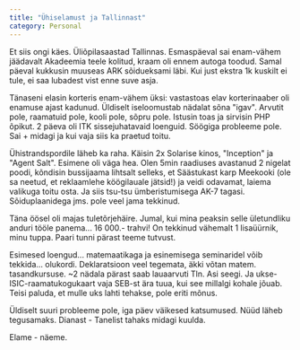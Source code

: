 ```yaml
---
title: "Ühiselamust ja Tallinnast"
category: Personal
---
```

Et siis ongi käes. Üliõpilasaastad Tallinnas. Esmaspäeval sai enam-vähem jäädavalt Akadeemia teele kolitud, kraam oli ennem autoga toodud. Samal päeval kukkusin muuseas ARK sõidueksami läbi. Kui just ekstra 1k kuskilt ei tule, ei saa lubadest vist enne suve asja.

Tänaseni elasin korteris enam-vähem üksi: vastastoas elav korterinaaber oli enamuse ajast kadunud. Üldiselt iseloomustab nädalat sõna "igav". Arvutit pole, raamatuid pole, kooli pole, sõpru pole. Istusin toas ja sirvisin PHP õpikut. 2 päeva oli ITK sissejuhatavaid loenguid. Söögiga probleeme pole. Sai + midagi ja kui vaja siis ka praetud toitu.

Ühistrandspordile läheb ka raha. Käisin 2x Solarise kinos, "Inception" ja "Agent Salt". Esimene oli väga hea. Olen 5min raadiuses avastanud 2 nigelat poodi, kõndisin bussijaama lihtsalt selleks, et Säästukast karp Meekooki (ole sa neetud, et reklaamlehe köögilauale jätsid!) ja veidi odavamat, laiema valikuga toitu osta. Ja siis tsu-tsu ümberistumisega AK-7 tagasi. Sõiduplaanidega jms. pole veel jama tekkinud.

Täna öösel oli majas tuletõrjehäire. Jumal, kui mina peaksin selle ületundliku anduri tööle panema... 16 000.- trahvi! On tekkinud vähemalt 1 lisaüürnik, minu tuppa. Paari tunni pärast teeme tutvust.

Esimesed loengud... matemaatikaga ja esinemisega seminaridel võib tekkida... olukordi. Deklaratsioon veel tegemata, äkki võtan matem. tasandkursuse. ~2 nädala pärast saab lauaarvuti Tln. Asi seegi. Ja ukse-ISIC-raamatukogukaart vaja SEB-st ära tuua, kui see millalgi kohale jõuab. Teisi paluda, et mulle uks lahti tehakse, pole eriti mõnus.

Üldiselt suuri probleeme pole, iga päev väikesed katsumused. Nüüd läheb tegusamaks. Dianast - Tanelist tahaks midagi kuulda.

Elame - näeme.